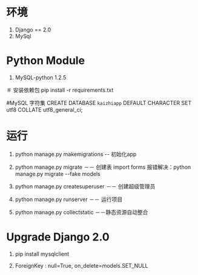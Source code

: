 # 环境
1. Django == 2.0
2. MySql 

# Python Module
1. MySQL-python 1.2.5


＃ 安装依赖包
pip install -r requirements.txt

#MySQL 字符集
CREATE DATABASE `kaizhiapp` DEFAULT CHARACTER SET utf8 COLLATE utf8_general_ci;

# 运行
1. python manage.py makemigrations <appname> -- 初始化app
2. python manage.py migrate －－ 创建表
   import forms 报错解决：python manage.py migrate --fake models

3. python manage.py createsuperuser －－ 创建超级管理员
4. python manage.py runserver －－ 运行项目
5. python manage.py collectstatic －－静态资源自动整合

# Upgrade Django 2.0

1. pip install mysqlclient

2. ForeignKey : null=True, on_delete=models.SET_NULL

